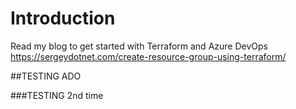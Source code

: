 # Introduction 
Read my blog to get started with Terraform and Azure DevOps https://sergeydotnet.com/create-resource-group-using-terraform/

##TESTING ADO

###TESTING 2nd time
